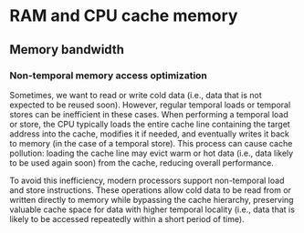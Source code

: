# RAM and CPU cache memory

## Memory bandwidth

### Non-temporal memory access optimization

Sometimes, we want to read or write cold data (i.e., data that is not expected to be reused soon). However, regular temporal loads or temporal stores can be inefficient in these cases. When performing a temporal load or store, the CPU typically loads the entire cache line containing the target address into the cache, modifies it if needed, and eventually writes it back to memory (in the case of a temporal store). This process can cause cache pollution: loading the cache line may evict warm or hot data (i.e., data likely to be used again soon) from the cache, reducing overall performance.

To avoid this inefficiency, modern processors support non-temporal load and store instructions. These operations allow cold data to be read from or written directly to memory while bypassing the cache hierarchy, preserving valuable cache space for data with higher temporal locality (i.e., data that is likely to be accessed repeatedly within a short period of time).